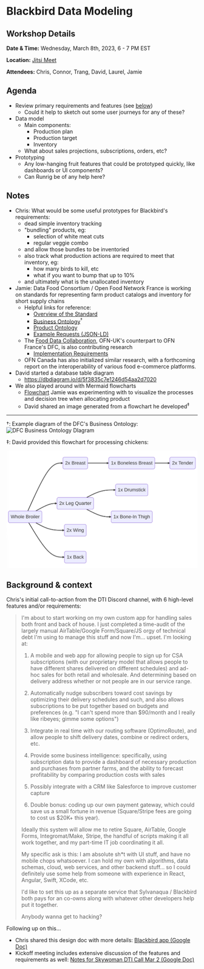 # Blackbird Data Modeling
## Workshop Details
__Date & Time:__ Wednesday, March 8th, 2023, 6 - 7 PM EST

__Location:__ [Jitsi Meet](https://meet.jit.si/skywoman-design-tech-incubator)

__Attendees:__ Chris, Connor, Trang, David, Laurel, Jamie

## Agenda
- Review primary requirements and features (see [below](#background--context))
  - Could it help to sketch out some user journeys for any of these?
- Data model
  - Main components:
    - Production plan
    - Production target
    - Inventory
  - What about sales projections, subscriptions, orders, etc?
- Prototyping
  - Any low-hanging fruit features that could be prototyped quickly, like dashboards or UI components?
  - Can Runrig be of any help here?

## Notes
- Chris: What would be some useful prototypes for Blackbird's requirements:
  - dead simple inventory tracking
  - "bundling" products, eg:
    - selection of white meat cuts
    - regular veggie combo
  - and allow those bundles to be inventoried
  - also track what production actions are required to meet that inventory, eg:
    - how many birds to kill, etc
    - what if you want to bump that up to 10%
  - and ultimately what is the unallocated inventory
- Jamie: Data Food Consortium / Open Food Network France is working on standards for representing farm product catalogs and inventory for short supply chains
  - Helpful links for reference:
    - [Overview of the Standard](https://www.datafoodconsortium.org/en/our-standard/)
    - [Business Ontology](https://datafoodconsortium.gitbook.io/dfc-standard-documentation/semantic-specifications/business-ontology)<sup>&dagger;</sup>
    - [Product Ontology](https://datafoodconsortium.gitbook.io/dfc-standard-documentation/semantic-specifications/product-ontology)
    - [Example Requests (JSON-LD)](https://datafoodconsortium.gitbook.io/dfc-standard-documentation/appendixes/practical-examples/version-1.8)
  - The [Food Data Collaboration](https://fooddatacollaboration.org.uk/), OFN-UK's counterpart to OFN France's DFC, is also contributing research
    - [Implementation Requirements](https://fooddatacollaboration.org.uk/what-does-it-mean-to-implement/)
  - OFN Canada has also initialized similar research, with a forthcoming report on the interoperability of various food e-commerce platforms.
- David started a database table diagram
  - https://dbdiagram.io/d/5f3835c7e1246d54aa2d7020
- We also played around with Mermaid flowcharts
  - [Flowchart](https://mermaid.live/edit#pako:eNplkD1rwzAQhv_KoekCydBv8FCI47FDIYUOdgfFOlvCsmT0UVPi_PfKTalTcpP0PO9xJx1ZbQWxjDXajrXkLsBbURlItS1f1CfBTqq6I_MBm83z1FLwIIiLCfLyXVq9-HNT_hPriAYYZz3BrtyT1sA95M4qTe5f8uCId6ACCDuaCV7TAv7s5_Lx0Do-yEte3CDOXT741eoX3SKOyrQLuEPUdHmfh0FxjxikauWVeEAULvZX_BGxIQp_-AmxVQdNy2wyojJszXpyPVci_eRxFhULknqqWJaOghoedahYZU4pymOw-y9Tsyy4SGsWB8EDFYqnt_Ysa7j2dPoGUlZ8SA) Jamie was experimenting with to visualize the processes and decision tree when allocating product
  - David shared an image generated from a flowchart he developed<sup>&ddagger;</sup>

*******

&dagger;: Example diagram of the DFC's Business Ontology:
![DFC Business Ontology DIagram](https://664564932-files.gitbook.io/~/files/v0/b/gitbook-x-prod.appspot.com/o/spaces%2F-Le0FJV4LAZU5p1uZMLA%2Fuploads%2FmeBIQU0eOoJLfsKYrcHI%2FDFC_Business_1_8.png?alt=media&token=a23bb990-4916-479d-8e6b-f99cb2674b3b)

&ddagger;: David provided this flowchart for processing chickens:

![Chicken Flowchart 1](chicken-flowchart-1.png)

## Background & context
Chris's initial call-to-action from the DTI Discord channel, with 6 high-level features and/or requirements:

> I'm about to start working on my own custom app for handling sales both front and back of house. I just completed a time-audit of the largely manual AirTable/Google Form/Square/JS orgy of technical debt I'm using to manage this stuff and now I'm... upset. I'm looking at:
> 
> 1. A mobile and web app for allowing people to sign up for CSA subscriptions (with our proprietary model that allows people to have different shares delivered on different schedules) and ad-hoc sales for both retail and wholesale. And determining based on delivery address whether or not people are in our service range.
> 
> 2. Automatically nudge subscribers toward cost savings by optimizing their delivery schedules and such, and also allows subscriptions to be put together based on budgets and preferences (e.g. "I can't spend more than $90/month and I really like ribeyes; gimme some options")
> 
> 3. Integrate in real time with our routing software (OptimoRoute), and allow people to shift delivery dates, combine or redirect orders, etc.
> 
> 4. Provide some business intelligence: specifically, using subscription data to provide a dashboard of necessary production and purchases from partner farms, and the ability to forecast profitability by comparing production costs with sales
> 
> 5. Possibly integrate with a CRM like Salesforce to improve customer capture
> 
> 6. Double bonus: coding up our own payment gateway, which could save us a small fortune in revenue (Square/Stripe fees are going to cost us $20K+ this year).
> 
> Ideally this system will allow me to retire Square, AirTable, Google Forms, Integromat/Make, Stripe, the handful of scripts making it all work together, and my part-time IT job coordinating it all.
> 
> My specific ask is this: I am absolute sh*t with UI stuff, and have no mobile chops whatsoever. I can hold my own with algorithms, data schemas, cloud, web services, and other backend stuff... so I could definitely use some help from someone with experience in React, Angular, Swift, XCode, etc.
> 
> I'd like to set this up as a separate service that Sylvanaqua / Blackbird both pays for an co-owns along with whatever other developers help put it together.
> 
> Anybody wanna get to hacking?

Following up on this...
- Chris shared this design doc with more details: [Blackbird app (Google Doc)](https://docs.google.com/document/d/1V7Cg7xsKQCnVm2NOjuXMy5Xu_wBxfXTP5pGGN116lpo/edit)
- Kickoff meeting includes extensive discussion of the features and requirements as well: [Notes for Skywoman DTI Call Mar 2 (Google Doc)](https://docs.google.com/document/d/1C3SZ4gR8RD8RZjcHvp8YXCF2GlRSH7nDZxLneYSXQSs/edit#)


